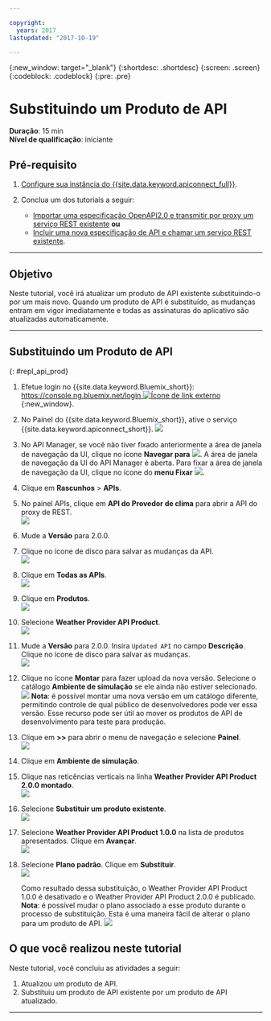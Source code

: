 ```yaml
---

copyright:
  years: 2017
lastupdated: "2017-10-19"

---
```



{:new_window: target="_blank"}
{:shortdesc: .shortdesc}
{:screen: .screen}
{:codeblock: .codeblock}
{:pre: .pre}

# Substituindo um Produto de API
**Duração**: 15 min  
**Nível de qualificação**: iniciante  


## Pré-requisito

1. [Configure sua instância do {{site.data.keyword.apiconnect_full}}](tut_prereq_set_up_apic_instance.html).

2. Conclua um dos tutoriais a seguir:
 
    - [Importar uma especificação OpenAPI2.0 e transmitir por proxy um serviço REST existente](tut_rest_landing.html) **ou**  
    - [Incluir uma nova especificação de API e chamar um serviço REST existente](tut_rest_landing.html).

---
## Objetivo
Neste tutorial, você irá atualizar um produto de API existente substituindo-o por um mais novo. Quando um produto de API é substituído, as mudanças entram em vigor imediatamente e todas as assinaturas do aplicativo são atualizadas automaticamente.  


---
## Substituindo um Produto de API
{: #repl_api_prod}

1. Efetue login no {{site.data.keyword.Bluemix_short}}: [https://console.ng.bluemix.net/login ![Ícone de link externo](../../../icons/launch-glyph.svg "Ícone de link externo")](https://console.ng.bluemix.net/login){:new_window}.

2. No Painel do {{site.data.keyword.Bluemix_short}}, ative o serviço {{site.data.keyword.apiconnect_short}}. ![](images/Bluemix.png)

3. No API Manager, se você não tiver fixado anteriormente a área de janela de navegação da UI, clique no ícone **Navegar para** ![](images/navigate-to.png). A área de janela de navegação da UI do API Manager é aberta. Para fixar a área de janela de navegação da UI, clique no ícone do **menu Fixar** ![](images/pinned.png).

4. Clique em **Rascunhos** > **APIs**.

5. No painel APIs, clique em **API do Provedor de clima** para abrir a API do proxy de REST.  
![](images/rep-api-list.png)

6. Mude a **Versão** para 2.0.0.  

7. Clique no ícone de disco para salvar as mudanças da API.  
![](images/rep-change-version.png)

8. Clique em **Todas as APIs**.  
![](images/rep-all-apis.png)

9. Clique em **Produtos**.  
![](images/rep-api-list-2.png)

10.	Selecione **Weather Provider API Product**.  
![](images/rep-draft-prod-list.png)

11.	Mude a **Versão** para 2.0.0. Insira `Updated API` no campo **Descrição**. Clique no ícone de disco para salvar as mudanças.  
![](images/rep-update-prod.png)

12.	Clique no ícone **Montar** para fazer upload da nova versão. Selecione o catálogo **Ambiente de simulação** se ele ainda não estiver selecionado.
![](images/rep-stage-prod-2.png)
**Nota**: é possível montar uma nova versão em um catálogo diferente, permitindo controle de qual público de desenvolvedores pode ver essa versão. Esse recurso pode ser útil ao mover os produtos de API de desenvolvimento para teste para produção.

13.	Clique em **>>** para abrir o menu de navegação e selecione **Painel**.  
![](images/rep-dashboard.png)

14.	Clique em **Ambiente de simulação**.  

15.	Clique nas reticências verticais na linha **Weather Provider API Product 2.0.0 montado**.  
![](images/rep-dash-prod-list-2.png)

16.	Selecione **Substituir um produto existente**.  
![](images/rep-replace-prod.png)

17.	Selecione **Weather Provider API Product 1.0.0** na lista de produtos apresentados. Clique em **Avançar**.  
![](images/rep-replace-dialog.png)

18.	Selecione **Plano padrão**. Clique em **Substituir**.  
![](images/rep-replace-dialog-2.png)

    Como resultado dessa substituição, o Weather Provider API Product 1.0.0 é desativado e o Weather Provider API Product 2.0.0 é publicado. **Nota**: é possível mudar o plano associado a esse produto durante o processo de substituição. Esta é uma maneira fácil de alterar o plano para um produto de API.
![](images/rep-prod-retired.png)


## O que você realizou neste tutorial

Neste tutorial, você concluiu as atividades a seguir:
1. Atualizou um produto de API.
2. Substituiu um produto de API existente por um produto de API atualizado.

---












